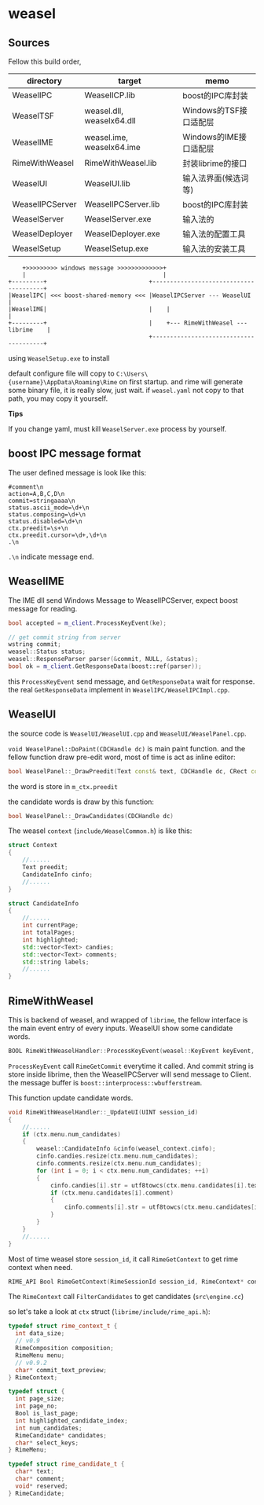 # weasel

## Sources
Fellow this build order,

| directory         | target                    | memo                      |
| ----------------  | ------------------------- | ------------------------- |
| WeaselIPC         | WeaselICP.lib             | boost的IPC库封装          |
| WeaselTSF         | weasel.dll, weaselx64.dll | Windows的TSF接口适配层    |
| WeaselIME         | weasel.ime, weaselx64.ime | Windows的IME接口适配层    |
| RimeWithWeasel    | RimeWithWeasel.lib        | 封装librime的接口         |
| WeaselUI          | WeaselUI.lib              | 输入法界面(候选词等)      |
| WeaselIPCServer   | WeaselIPCServer.lib       | boost的IPC库封装          |
| WeaselServer      | WeaselServer.exe          | 输入法的                  |
| WeaselDeployer    | WeaselDeployer.exe        | 输入法的配置工具          |
| WeaselSetup       | WeaselSetup.exe           | 输入法的安装工具          |


```
    +>>>>>>>>> windows message >>>>>>>>>>>>>+
    |                                       |
+---------+                             +---------------------------------------+
|WeaselIPC| <<< boost-shared-memory <<< |WeaselIPCServer --- WeaselUI           |
|WeaselIME|                             |    |                                  |
+---------+                             |    +--- RimeWithWeasel --- librime    |
                                        +---------------------------------------+
```

using `WeaselSetup.exe` to install

default configure file will copy to `C:\Users\{username}\AppData\Roaming\Rime` on first startup.
and rime will generate some binary file, it is really slow, just wait.
if `weasel.yaml` not copy to that path, you may copy it yourself.

__Tips__

If you change yaml, must kill `WeaselServer.exe` process by yourself.

## boost IPC message format
The user defined message is look like this:
```
#comment\n
action=A,B,C,D\n
commit=stringaaaa\n
status.ascii_mode=\d+\n
status.composing=\d+\n
status.disabled=\d+\n
ctx.preedit=\s+\n
ctx.preedit.cursor=\d+,\d+\n
.\n
```

`.\n` indicate message end.


## WeaselIME
The IME dll send Windows Message to WeaselIPCServer, expect boost message for reading.

```cpp
bool accepted = m_client.ProcessKeyEvent(ke);

// get commit string from server
wstring commit;
weasel::Status status;
weasel::ResponseParser parser(&commit, NULL, &status);
bool ok = m_client.GetResponseData(boost::ref(parser));
```

this `ProcessKeyEvent` send message, and `GetResponseData` wait for response.
the real `GetResponseData` implement in `WeaselIPC/WeaselIPCImpl.cpp`.


## WeaselUI
the source code is `WeaselUI/WeaselUI.cpp` and `WeaselUI/WeaselPanel.cpp`.

`void WeaselPanel::DoPaint(CDCHandle dc)` is main paint function.
and the fellow function draw pre-edit word, most of time is act as inline editor:
```cpp
bool WeaselPanel::_DrawPreedit(Text const& text, CDCHandle dc, CRect const& rc)
```
the word is store in `m_ctx.preedit`

the candidate words is draw by this function:
```cpp
bool WeaselPanel::_DrawCandidates(CDCHandle dc)
```

The weasel `context` (`include/WeaselCommon.h`) is like this:
```cpp
struct Context
{
    //......
	Text preedit;
    CandidateInfo cinfo;
    //......
}

struct CandidateInfo
{
    //......
    int currentPage;
    int totalPages;
    int highlighted;
    std::vector<Text> candies;
    std::vector<Text> comments;
    std::string labels;
    //......
}
```


## RimeWithWeasel
This is backend of weasel, and wrapped of `librime`, the fellow interface is the main event entry of every inputs.
WeaselUI show some candidate words.

```cpp
BOOL RimeWithWeaselHandler::ProcessKeyEvent(weasel::KeyEvent keyEvent, UINT session_id, LPWSTR buffer)
```

`ProcessKeyEvent` call `RimeGetCommit` everytime it called.
And commit string is store inside librime, then the WeaselIPCServer will send message to Client.
the message buffer is `boost::interprocess::wbufferstream`.

This function update candidate words.
```cpp
void RimeWithWeaselHandler::_UpdateUI(UINT session_id)
{
    //......
    if (ctx.menu.num_candidates)
    {
        weasel::CandidateInfo &cinfo(weasel_context.cinfo);
        cinfo.candies.resize(ctx.menu.num_candidates);
        cinfo.comments.resize(ctx.menu.num_candidates);
        for (int i = 0; i < ctx.menu.num_candidates; ++i)
        {
            cinfo.candies[i].str = utf8towcs(ctx.menu.candidates[i].text);
            if (ctx.menu.candidates[i].comment)
            {
                cinfo.comments[i].str = utf8towcs(ctx.menu.candidates[i].comment);
            }
        }
    }
    //......
}
```

Most of time weasel store `session_id`, it call `RimeGetContext` to get rime context when need.

```cpp
RIME_API Bool RimeGetContext(RimeSessionId session_id, RimeContext* context);
```

The `RimeContext` call `FilterCandidates` to get candidates (`src\engine.cc`)


so let's take a look at `ctx` struct (`librime/include/rime_api.h`):
```cpp
typedef struct rime_context_t {
  int data_size;
  // v0.9
  RimeComposition composition;
  RimeMenu menu;
  // v0.9.2
  char* commit_text_preview;
} RimeContext;

typedef struct {
  int page_size;
  int page_no;
  Bool is_last_page;
  int highlighted_candidate_index;
  int num_candidates;
  RimeCandidate* candidates;
  char* select_keys;
} RimeMenu;

typedef struct rime_candidate_t {
  char* text;
  char* comment;
  void* reserved;
} RimeCandidate;
```







